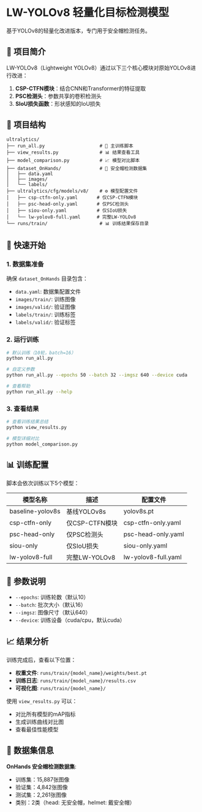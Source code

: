 # LW-YOLOv8 轻量化目标检测模型

基于YOLOv8的轻量化改进版本，专门用于安全帽检测任务。

## 🎯 项目简介

LW-YOLOv8（Lightweight YOLOv8）通过以下三个核心模块对原始YOLOv8进行改进：

1. **CSP-CTFN模块**：结合CNN和Transformer的特征提取
2. **PSC检测头**：参数共享的卷积检测头  
3. **SIoU损失函数**：形状感知的IoU损失

## 📁 项目结构

```
ultralytics/
├── run_all.py                    # 🚀 主训练脚本
├── view_results.py               # 📊 结果查看工具
├── model_comparison.py           # 📈 模型对比脚本
├── dataset_OnHands/              # 📂 安全帽检测数据集
│   ├── data.yaml
│   ├── images/
│   └── labels/
├── ultralytics/cfg/models/v8/    # ⚙️ 模型配置文件
│   ├── csp-ctfn-only.yaml       # 仅CSP-CTFN模块
│   ├── psc-head-only.yaml       # 仅PSC检测头
│   ├── siou-only.yaml           # 仅SIoU损失
│   └── lw-yolov8-full.yaml      # 完整LW-YOLOv8
└── runs/train/                   # 📊 训练结果保存目录
```

## 🚀 快速开始

### 1. 数据集准备

确保 `dataset_OnHands` 目录包含：
- `data.yaml`: 数据集配置文件
- `images/train/`: 训练图像
- `images/valid/`: 验证图像  
- `labels/train/`: 训练标签
- `labels/valid/`: 验证标签

### 2. 运行训练

```bash
# 默认训练（10轮，batch=16）
python run_all.py

# 自定义参数
python run_all.py --epochs 50 --batch 32 --imgsz 640 --device cuda

# 查看帮助
python run_all.py --help
```

### 3. 查看结果

```bash
# 查看训练结果总结
python view_results.py

# 模型详细对比
python model_comparison.py
```

## 📊 训练配置

脚本会依次训练以下5个模型：

| 模型名称 | 描述 | 配置文件 |
|---------|------|----------|
| baseline-yolov8s | 基线YOLOv8s | yolov8s.pt |
| csp-ctfn-only | 仅CSP-CTFN模块 | csp-ctfn-only.yaml |
| psc-head-only | 仅PSC检测头 | psc-head-only.yaml |
| siou-only | 仅SIoU损失 | siou-only.yaml |
| lw-yolov8-full | 完整LW-YOLOv8 | lw-yolov8-full.yaml |

## 🔧 参数说明

- `--epochs`: 训练轮数（默认10）
- `--batch`: 批次大小（默认16）
- `--imgsz`: 图像尺寸（默认640）
- `--device`: 训练设备（cuda/cpu，默认cuda）

## 📈 结果分析

训练完成后，查看以下位置：

- **权重文件**: `runs/train/{model_name}/weights/best.pt`
- **训练日志**: `runs/train/{model_name}/results.csv`
- **可视化图**: `runs/train/{model_name}/`

使用 `view_results.py` 可以：
- 对比所有模型的mAP指标
- 生成训练曲线对比图
- 查看最佳性能模型

## 🎯 数据集信息

**OnHands 安全帽检测数据集**:
- 训练集：15,887张图像
- 验证集：4,842张图像
- 测试集：2,261张图像
- 类别：2类（head: 无安全帽，helmet: 戴安全帽）

